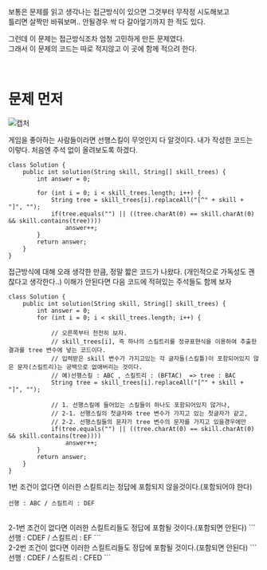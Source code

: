 보통은 문제를 읽고 생각나는 접근방식이 있으면 그것부터 무작정 시도해보고   
틀리면 살짝만 바꿔보며.. 안될경우 싹 다 갈아엎기까지 한 적도 있다.   
   
그런데 이 문제는 접근방식조차 엄청 고민하게 만든 문제였다.   
그래서 이 문제의 코드는 따로 적지않고 이 곳에 함께 적으려 한다.   
   
   <br>
   
문제 먼저
==
![캡처](https://user-images.githubusercontent.com/73854324/114898588-34c61800-9e4d-11eb-8c2e-19e586bf5b9d.PNG)
   
게임을 좋아하는 사람들이라면 선행스킬이 무엇인지 다 알것이다.
   내가 작성한 코드는 이렇다.
   처음엔 주석 없이 올려보도록 하겠다.
```
class Solution {
    public int solution(String skill, String[] skill_trees) {
        int answer = 0;

        for (int i = 0; i < skill_trees.length; i++) {
            String tree = skill_trees[i].replaceAll("[^" + skill + "]", "");
            if(tree.equals("") || ((tree.charAt(0) == skill.charAt(0) && skill.contains(tree))))
                answer++;
        }
        return answer;
    }
}
```
   
   접근방식에 대해 오래 생각한 만큼, 정말 짧은 코드가 나왔다.
   (개인적으로 가독성도 괜찮다고 생각한다..) 이해가 안된다면 다음 코드에 적혀있는 주석들도 함께 보자
   
```
class Solution {
    public int solution(String skill, String[] skill_trees) {
        int answer = 0;
        for (int i = 0; i < skill_trees.length; i++) {
		
			// 오른쪽부터 천천히 보자.
			// skill_trees[i], 즉 하나의 스킬트리를 정규표현식을 이용하여 추출한 결과를 tree 변수에 넣는 코드이다.
			// 입력받은 skill 변수가 가지고있는 각 글자들(스킬틀)이 포함되어있지 않은 문자(스킬트리)는 공백으로 없애버리는 것이다.
			// 예)선행스킬 : ABC , 스킬트리 : (BFTAC)  => tree : BAC
            String tree = skill_trees[i].replaceAll("[^" + skill + "]", "");
			
			// 1. 선행스킬에 들어있는 스킬들이 하나도 포함되어있지 않거나,
			// 2-1. 선행스킬의 첫글자와 tree 변수가 가지고 있는 첫글자가 같고,
			// 2-2. 선행스킬들의 문자가 tree 변수의 문자를 가지고 있을경우에만
            if(tree.equals("") || ((tree.charAt(0) == skill.charAt(0) && skill.contains(tree))))
                answer++;
        }
        return answer;
    }
}
```
   
   1번 조건이 없다면 이러한 스킬트리는 정답에 포함되지 않을것이다.(포함되어야 한다)
   ```
   선행 : ABC / 스킬트리 : DEF
   ```
   <br>
   2-1번 조건이 없다면 이러한 스킬트리들도 정답에 포함될 것이다.(포함되면 안된다)
   ```
   선행 : CDEF / 스킬트리 : EF
   ```
   <br>
   2-2번 조건이 없다면 이러한 스킬트리들도 정답에 포함될 것이다.(포함되면 안된다)
   ```
   선행 : CDEF / 스킬트리 : CFED
   ```
